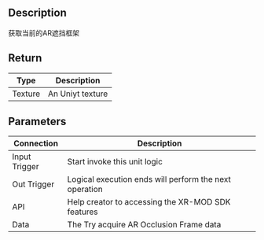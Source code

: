 ## Description

获取当前的AR遮挡框架

## Return

| Type    | Description      |
| ------- | ---------------- |
| Texture | An Uniyt texture |

## Parameters

| Connection    | Description                                            |
| ------------- | ------------------------------------------------------ |
| Input Trigger | Start invoke this unit logic                           |
| Out Trigger   | Logical execution ends will perform the next operation |
| API           | Help creator to accessing the XR-MOD SDK features      |
| ​Data         | The Try acquire AR Occlusion Frame data                |

